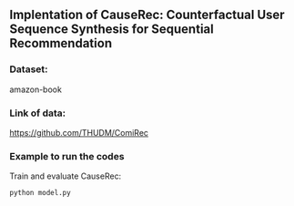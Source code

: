 ## Implentation of CauseRec: Counterfactual User Sequence Synthesis for Sequential Recommendation

### Dataset:
amazon-book
### Link of data:
https://github.com/THUDM/ComiRec
### Example to run the codes
Train and evaluate CauseRec:
~~~python
python model.py
~~~
